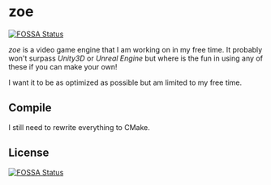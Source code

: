 # zoe
[![FOSSA Status](https://app.fossa.io/api/projects/git%2Bgithub.com%2FSprax2013%2Fzoe.svg?type=shield)](https://app.fossa.io/projects/git%2Bgithub.com%2FSprax2013%2Fzoe?ref=badge_shield)

*zoe* is a video game engine that I am working on in my free time. It probably won't surpass *Unity3D* or *Unreal Engine* but where is the fun in using any of these if you can make your own!

I want it to be as optimized as possible but am limited to my free time.


## Compile
I still need to rewrite everything to CMake.


## License
[![FOSSA Status](https://app.fossa.io/api/projects/git%2Bgithub.com%2FSprax2013%2Fzoe.svg?type=large)](https://app.fossa.io/projects/git%2Bgithub.com%2FSprax2013%2Fzoe?ref=badge_large)